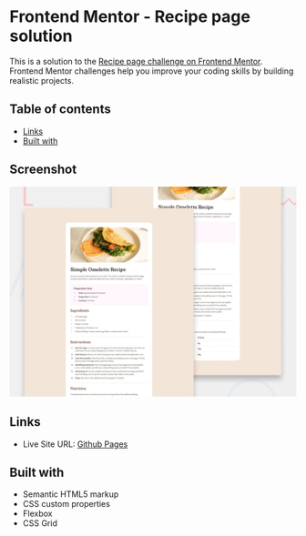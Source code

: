 # Frontend Mentor - Recipe page solution

This is a solution to the [Recipe page challenge on Frontend Mentor](https://www.frontendmentor.io/challenges/recipe-page-KiTsR8QQKm). Frontend Mentor challenges help you improve your coding skills by building realistic projects.

## Table of contents

- [Links](#links)
- [Built with](#built-with)

## Screenshot

![](./preview.jpg)

## Links

- Live Site URL: [Github Pages](https://thiago-neves.github.io/recipe-page/)

## Built with

- Semantic HTML5 markup
- CSS custom properties
- Flexbox
- CSS Grid
